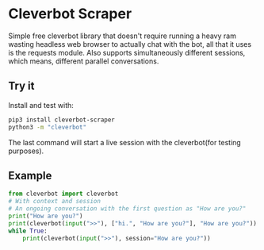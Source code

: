 # Cleverbot Scraper

Simple free cleverbot library that doesn't require running a heavy ram wasting headless web browser to actually chat with the bot, all that it uses is the requests module. Also supports simultaneously different sessions, which means, different parallel conversations.

## Try it


Install and test with:
```bash
pip3 install cleverbot-scraper
python3 -m "cleverbot"
```
The last command will start a live session with the cleverbot(for testing purposes).


## Example
```python
from cleverbot import cleverbot
# With context and session
# An ongoing conversation with the first question as "How are you?"
print("How are you?")
print(cleverbot(input(">>"), ["hi.", "How are you?"], "How are you?"))
while True:
    print(cleverbot(input(">>"), session="How are you?"))

```

